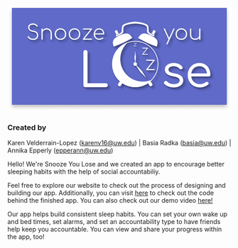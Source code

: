 ![Snooze You Lose stylized logo with a clock](images/syl_logo.png)

### Created by 
Karen Velderrain-Lopez (karenv16@uw.edu) | 
Basia Radka (basia@uw.edu) | 
Annika Epperly (epperann@uw.edu)

Hello! We're Snooze You Lose and we created an app to encourage better sleeping habits with the help of social accountabiliy.

Feel free to explore our website to check out the process of designing and building our app. Additionally, you can visit [here](https://github.com/UWSocialComputing/snooze-you-lose-code) to check out the code behind the finished app. You can also check out our demo video [here!](https://www.youtube.com/watch?v=YP3l0xz-dUo)

Our app helps build consistent sleep habits. You can set your own wake up and bed times, set alarms, and set an accountability type to have friends help keep you accountable. You can view and share your progress within the app, too!
